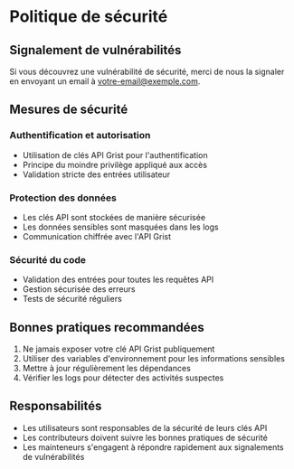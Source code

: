# Politique de sécurité

## Signalement de vulnérabilités

Si vous découvrez une vulnérabilité de sécurité, merci de nous la signaler en envoyant un email à [votre-email@exemple.com](mailto:votre-email@exemple.com).

## Mesures de sécurité

### Authentification et autorisation
- Utilisation de clés API Grist pour l'authentification
- Principe du moindre privilège appliqué aux accès
- Validation stricte des entrées utilisateur

### Protection des données
- Les clés API sont stockées de manière sécurisée
- Les données sensibles sont masquées dans les logs
- Communication chiffrée avec l'API Grist

### Sécurité du code
- Validation des entrées pour toutes les requêtes API
- Gestion sécurisée des erreurs
- Tests de sécurité réguliers

## Bonnes pratiques recommandées

1. Ne jamais exposer votre clé API Grist publiquement
2. Utiliser des variables d'environnement pour les informations sensibles
3. Mettre à jour régulièrement les dépendances
4. Vérifier les logs pour détecter des activités suspectes

## Responsabilités

- Les utilisateurs sont responsables de la sécurité de leurs clés API
- Les contributeurs doivent suivre les bonnes pratiques de sécurité
- Les mainteneurs s'engagent à répondre rapidement aux signalements de vulnérabilités 